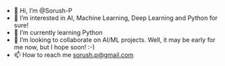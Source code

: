 - 👋 Hi, I’m @Sorush-P
- 👀 I’m interested in AI, Machine Learning, Deep Learning and Python for sure!
- 🌱 I’m currently learning Python
- 💞️ I’m looking to collaborate on AI/ML projects. Well, it may be early for me now, but I hope soon! :-)
- 📫 How to reach me sorush.p@gmail.com

<!---
Sorush-P/Sorush-P is a ✨ special ✨ repository because its `README.md` (this file) appears on your GitHub profile.
You can click the Preview link to take a look at your changes.
--->
